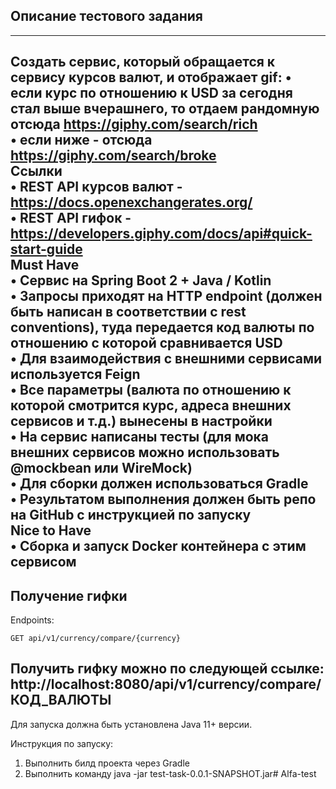 Описание тестового задания
---
---
Создать сервис, который обращается к сервису курсов валют, и отображает gif:
• если курс по отношению к USD за сегодня стал выше вчерашнего, то отдаем рандомную отсюда https://giphy.com/search/rich  
• если ниже - отсюда https://giphy.com/search/broke  
Ссылки  
• REST API курсов валют - https://docs.openexchangerates.org/  
• REST API гифок - https://developers.giphy.com/docs/api#quick-start-guide  
Must Have  
• Сервис на Spring Boot 2 + Java / Kotlin  
• Запросы приходят на HTTP endpoint (должен быть написан в соответствии с rest conventions), туда передается код валюты по отношению с которой сравнивается USD  
• Для взаимодействия с внешними сервисами используется Feign  
• Все параметры (валюта по отношению к которой смотрится курс, адреса внешних сервисов и т.д.) вынесены в настройки  
• На сервис написаны тесты (для мока внешних сервисов можно использовать @mockbean или WireMock)  
• Для сборки должен использоваться Gradle  
• Результатом выполнения должен быть репо на GitHub с инструкцией по запуску  
Nice to Have  
• Сборка и запуск Docker контейнера с этим сервисом
---
Получение гифки
---
Endpoints:
```
GET api/v1/currency/compare/{currency}
```
Получить гифку можно по следующей ссылке:
http://localhost:8080/api/v1/currency/compare/КОД_ВАЛЮТЫ
---
Для запуска должна быть установлена Java 11+ версии.

Инструкция по запуску:
1. Выполнить билд проекта через Gradle
2. Выполнить команду java -jar test-task-0.0.1-SNAPSHOT.jar# Alfa-test
